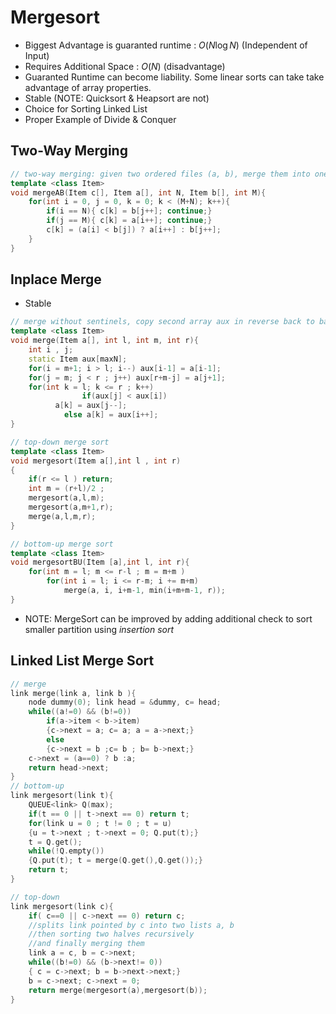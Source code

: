 # Mergesort

* Biggest Advantage is guaranted runtime : $O(N \log{N})$ (Independent of Input)
* Requires Additional Space : $O(N)$ (disadvantage)
* Guaranted Runtime can become liability. Some linear sorts can take take advantage of array properties.
* Stable (NOTE: Quicksort & Heapsort are not)
* Choice for Sorting Linked List
* Proper Example of Divide & Conquer

## Two-Way Merging

````c++
// two-way merging: given two ordered files (a, b), merge them into one (c)
template <class Item>
void mergeAB(Item c[], Item a[], int N, Item b[], int M){
    for(int i = 0, j = 0, k = 0; k < (M+N); k++){
        if(i == N){ c[k] = b[j++]; continue;}
        if(j == M){ c[k] = a[i++]; continue;}
        c[k] = (a[i] < b[j]) ? a[i++] : b[j++];
    }
}
````

## Inplace Merge

* Stable

````c++
// merge without sentinels, copy second array aux in reverse back to back with the first (putting aux in bitonic order)
template <class Item>
void merge(Item a[], int l, int m, int r){
    int i , j;
    static Item aux[maxN];
    for(i = m+1; i > l; i--) aux[i-1] = a[i-1];
    for(j = m; j < r ; j++) aux[r+m-j] = a[j+1];
    for(int k = l; k <= r ; k++)
				if(aux[j] < aux[i]) 
          a[k] = aux[j--]; 
  			else a[k] = aux[i++];
}
````

````c++
// top-down merge sort
template <class Item>
void mergesort(Item a[],int l , int r)
{
    if(r <= l ) return;
    int m = (r+l)/2 ;
    mergesort(a,l,m);
    mergesort(a,m+1,r);
    merge(a,l,m,r);
}
````

````c++
// bottom-up merge sort
template <class Item>
void mergesortBU(Item [a],int l, int r){
    for(int m = l; m <= r-l ; m = m+m )
        for(int i = l; i <= r-m; i += m+m)
            merge(a, i, i+m-1, min(i+m+m-1, r));
}
````

* NOTE: MergeSort can be improved by adding additional check to sort smaller partition using *insertion sort*

## Linked List Merge Sort

````c++
// merge
link merge(link a, link b ){
    node dummy(0); link head = &dummy, c= head;
    while((a!=0) && (b!=0))
        if(a->item < b->item)
        {c->next = a; c= a; a = a->next;}
    	else
        {c->next = b ;c= b ; b= b->next;}
    c->next = (a==0) ? b :a;
    return head->next;
}
// bottom-up
link mergesort(link t){
    QUEUE<link> Q(max);
    if(t == 0 || t->next == 0) return t;
    for(link u = 0 ; t != 0 ; t = u)
    {u = t->next ; t->next = 0; Q.put(t);}
    t = Q.get();
    while(!Q.empty())
    {Q.put(t); t = merge(Q.get(),Q.get());}
    return t;
}

// top-down
link mergesort(link c){
    if( c==0 || c->next == 0) return c;
    //splits link pointed by c into two lists a, b
    //then sorting two halves recursively
    //and finally merging them
    link a = c, b = c->next;
    while((b!=0) && (b->next!= 0))
    { c = c->next; b = b->next->next;}
    b = c->next; c->next = 0;
    return merge(mergesort(a),mergesort(b));
}
````


